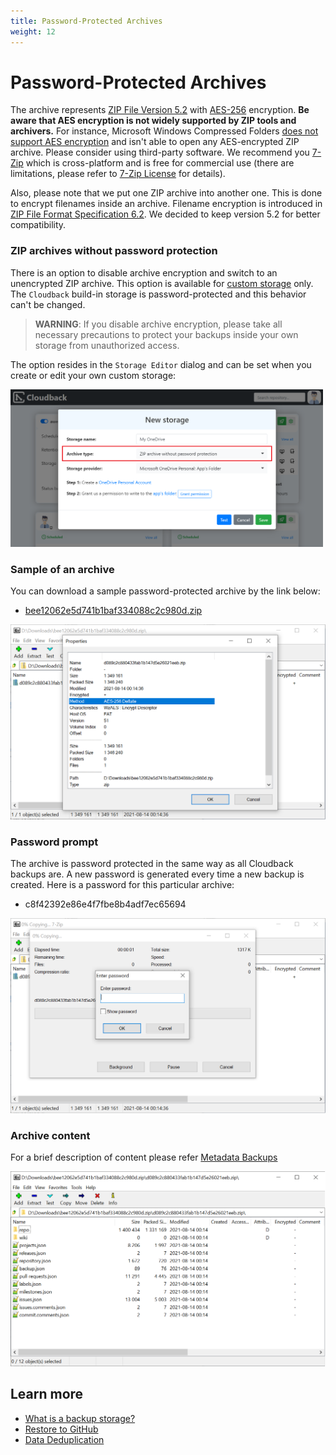 ```yaml
---
title: Password-Protected Archives
weight: 12
---
```


# Password-Protected Archives

The archive represents [ZIP File Version 5.2](https://pkware.cachefly.net/webdocs/APPNOTE/APPNOTE-5.2.0.txt) with [AES-256](https://en.wikipedia.org/wiki/Advanced_Encryption_Standard) encryption. **Be aware that AES encryption is not widely supported by ZIP tools and archivers.** For instance, Microsoft Windows Compressed Folders [does not support AES encryption](https://devblogs.microsoft.com/oldnewthing/20180515-00/?p=98755) and isn't able to open any AES-encrypted ZIP archive. Please consider using third-party software. We recommend you [7-Zip](https://www.7-zip.org/) which is cross-platform and is free for commercial use (there are limitations, please refer to [7-Zip License](https://www.7-zip.org/license.txt) for details). 

Also, please note that we put one ZIP archive into another one. This is done to encrypt filenames inside an archive. Filename encryption is introduced in [ZIP File Format Specification 6.2](https://pkware.cachefly.net/webdocs/APPNOTE/APPNOTE-6.2.0.txt). We decided to keep version 5.2 for better compatibility.

### ZIP archives without password protection

There is an option to disable archive encryption and switch to an unencrypted ZIP archive. This option is available for [custom storage](/features/various-backup-storages) only. The `Cloudback` build-in storage is password-protected and this behavior can't be changed.

> **WARNING**: If you disable archive encryption, please take all necessary precautions to protect your backups inside your own storage from unauthorized access.

The option resides in the `Storage Editor` dialog and can be set when you create or edit your own custom storage:

<img src="/static/features/optional-password.png" alt="Open restored" width="500"/>

### Sample of an archive

You can download a sample password-protected archive by the link below:
* [bee12062e5d741b1baf334088c2c980d.zip](/static/features/bee12062e5d741b1baf334088c2c980d.zip)

<img src="/static/features/zip-aes.png" alt="Inside a backup 1"/>

### Password prompt

The archive is password protected in the same way as all Cloudback backups are. A new password is generated every time a new backup is created. Here is a password for this particular archive:
* c8f42392e86e4f7fbe8b4adf7ec65694

<img src="/static/features/zip-password.png" alt="Inside a backup 2"/>

### Archive content

For a brief description of content please refer [Metadata Backups](/features/metadata)

<img src="/static/features/zip-content.png" alt="Inside a backup 3"/>

## Learn more

- [What is a backup storage?](/features/various-backup-storages)
- [Restore to GitHub](/features/restore-to-github)
- [Data Deduplication](/features/deduplication/)
